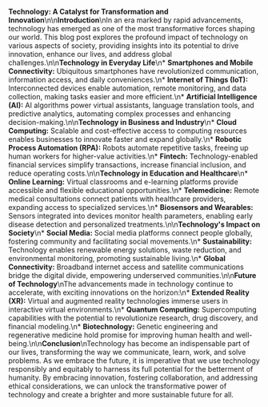 
**Technology: A Catalyst for Transformation and Innovation**\n\n**Introduction**\nIn an era marked by rapid advancements, technology has emerged as one of the most transformative forces shaping our world. This blog post explores the profound impact of technology on various aspects of society, providing insights into its potential to drive innovation, enhance our lives, and address global challenges.\n\n**Technology in Everyday Life**\n* **Smartphones and Mobile Connectivity:** Ubiquitous smartphones have revolutionized communication, information access, and daily conveniences.\n* **Internet of Things (IoT):** Interconnected devices enable automation, remote monitoring, and data collection, making tasks easier and more efficient.\n* **Artificial Intelligence (AI):** AI algorithms power virtual assistants, language translation tools, and predictive analytics, automating complex processes and enhancing decision-making.\n\n**Technology in Business and Industry**\n* **Cloud Computing:** Scalable and cost-effective access to computing resources enables businesses to innovate faster and expand globally.\n* **Robotic Process Automation (RPA):** Robots automate repetitive tasks, freeing up human workers for higher-value activities.\n* **Fintech:** Technology-enabled financial services simplify transactions, increase financial inclusion, and reduce operating costs.\n\n**Technology in Education and Healthcare**\n* **Online Learning:** Virtual classrooms and e-learning platforms provide accessible and flexible educational opportunities.\n* **Telemedicine:** Remote medical consultations connect patients with healthcare providers, expanding access to specialized services.\n* **Biosensors and Wearables:** Sensors integrated into devices monitor health parameters, enabling early disease detection and personalized treatments.\n\n**Technology's Impact on Society**\n* **Social Media:** Social media platforms connect people globally, fostering community and facilitating social movements.\n* **Sustainability:** Technology enables renewable energy solutions, waste reduction, and environmental monitoring, promoting sustainable living.\n* **Global Connectivity:** Broadband internet access and satellite communications bridge the digital divide, empowering underserved communities.\n\n**Future of Technology**\nThe advancements made in technology continue to accelerate, with exciting innovations on the horizon:\n* **Extended Reality (XR):** Virtual and augmented reality technologies immerse users in interactive virtual environments.\n* **Quantum Computing:** Supercomputing capabilities with the potential to revolutionize research, drug discovery, and financial modeling.\n* **Biotechnology:** Genetic engineering and regenerative medicine hold promise for improving human health and well-being.\n\n**Conclusion**\nTechnology has become an indispensable part of our lives, transforming the way we communicate, learn, work, and solve problems. As we embrace the future, it is imperative that we use technology responsibly and equitably to harness its full potential for the betterment of humanity. By embracing innovation, fostering collaboration, and addressing ethical considerations, we can unlock the transformative power of technology and create a brighter and more sustainable future for all.
